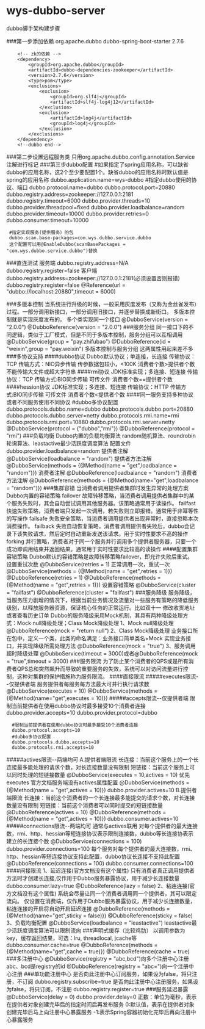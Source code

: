 # wys-dubbo-server
dubbo脚手架构建步骤

###第一步添加依赖
        <!--dubbo start-->
		<!-- dubbo的依赖 -->
		<dependency>
			<groupId>org.apache.dubbo</groupId>
			<artifactId>dubbo-spring-boot-starter</artifactId>
			<version>2.7.6</version>
		</dependency>

		<!-- zk的依赖 -->
		<dependency>
            <groupId>org.apache.dubbo</groupId>
            <artifactId>dubbo-dependencies-zookeeper</artifactId>
            <version>2.7.6</version>
            <type>pom</type>
            <exclusions>
                <exclusion>
                    <groupId>org.slf4j</groupId>
                    <artifactId>slf4j-log4j12</artifactId>
                </exclusion>
                <exclusion>
                    <artifactId>log4j</artifactId>
                    <groupId>log4j</groupId>
                </exclusion>
            </exclusions>
        </dependency>
		<!--dubbo end-->

###第二步设置远程服务类
     只用org.apache.dubbo.config.annotation.Service注解进行标记
###第三步dubbo配置
     #如果指定了spring应用名称，可以缺省dubbo的应用名称，这2个至少要配置1个。缺省dubbo的应用名称时默认值是spring的应用名称
     dubbo.application.name=wys-dubbo
     #指定dubbo使用的协议、端口
     dubbo.protocol.name=dubbo
     dubbo.protocol.port=20880
     dubbo.registry.address=zookeeper://127.0.0.1:2181
     dubbo.registry.timeout=6000
     dubbo.provider.threads=10
     dubbo.provider.threadpool=fixed
     dubbo.provider.loadbalance=random
     dubbo.provider.timeout=10000
     dubbo.provider.retries=0
     dubbo.consumer.timeout=10000
     

     #指定实现服务(提供服务）的包
     dubbo.scan.base-packages=com.wys.dubbo.service.dubbo
     这个配置可以用@EnableDubbo(scanBasePackages = "com.wys.dubbo.service.dubbo")替换
     
###直连测试
      服务端
      dubbo.registry.address=N/A
      dubbo.registry.register=false
      客户端
      dubbo.registry.address=zookeeper://127.0.0.1:2181(必须设置否则报错)
      dubbo.registry.register=false
      @Reference(url = "dubbo://localhost:20880",timeout = 6000)
   
###多版本控制
      当系统进行升级的时候，一般采用灰度发布（又称为金丝雀发布）过程。一部分调用新接口，一部分调用旧接口，并逐步替换成新街口。
      多版本控制就是实现灰度发布的。
      多个类实现同一个接口
      @DubboService(version = "2.0.0")
      @DubboReference(version = "2.0.0")
###服务分组
      同一接口下的不同逻辑，类似于工厂模式，但是不同于多版本控制，服务分组可以互相调用
      @DubboService(group = "pay.zhifubao")
      @DubboReference(id = "weixin",group = "pay.weixin")
      多版本控制与服务分组  这两属性用起来差不多
###多协议支持
 ####dubbo协议
    Dubbo默认协议；单连接，长连接  传输协议：TCP 传输方式：NIO异步传输  传参数据包较小，<100K 消费者个数>提供者个数 不能传输大文件或超大字符串
 ####rmi协议
    JDK标准实现；多连接、短连接   传输协议：TCP 传输方式:BIO同步传输  可传文件 消费者个数==提供者个数
 ####hession协议
    JDK标准实现；多连接、短连接   传输协议：HTTP 传输方式:BIO同步传输  可传文件 消费者个数<提供者个数
 ####同一服务支持多种协议或者不同服务使用不同协议
    #dubbo多协议配置
      dubbo.protocols.dubbo.name=dubbo
      dubbo.protocols.dubbo.port=20880
      dubbo.protocols.dubbo.server=netty
      dubbo.protocols.rmi.name=rmi
      dubbo.protocols.rmi.port=10880
      dubbo.protocols.rmi.server=netty
    @DubboService(protocol = {"dubbo","rmi"})
    @DubboReference(protocol = "rmi")
###负载均衡
    Dubbo内置的负载均衡算法  random随机算法、roundrobin轮询算法、leastactive最少活跃度调度算法
    配置文件  dubbo.provider.loadbalance=random
    提供者注解  @DubboService(loadbalance = "random")
    提供者方法注解  @DubboService(methods = {@Method(name = "get",loadbalance = "random")})
    消费者注解  @DubboReference(loadbalance = "random")
    消费者方法注解  @DubboReference(methods = {@Method(name="get",loadbalance = "random")})
###集群容错
    当消费者调用提供者集群时发生异常的处理方案
    Dubbo内置的容错策略
    failover
    故障转移策略，当消费者调用提供者集群中的某个服务失败时，其会自动尝试调用其他服务器。该策略通常用于读操作。
    failfast
    快速失败策略，消费者端只发起一次调用，若失败则立即报错。通常用于非幂等性的写操作
    failsafe
    失败安全策略，当消费者调用提供者出现异常时，直接忽略本次消费操作。
    failback
    失败自动恢复策略，消费者调用提供者失败后，dubbo会记录下该失败请求，然后定时自动重新发送该请求。用于实时性要求不高的操作
    forking
    并行策略，消费者对于同一个服务并行调用多个提供者服务器，只要一个成功即调用结束并返回结果。通常用于实时性要求比较高的读操作
####配置集群容错策略
    Dubbo默认的容错策略是故障转移策略failover，即允许失败后重试。
    设置重试次数
    @DubboService(retries = 1) 正常调用一次，重试一次
    @DubboService(methods = {@Method(name = "get",retries = 1)})
    @DubboReference(retries = 1)
    @DubboReference(methods = {@Method(name = "get",retries = 1)})
    设置容错策略
    @DubboService(cluster = "failfast")
    @DubboReference(cluster = "failfast")
###服务降级
    服务降级，当服务压力剧增的情况下，根据当前业务情况及流量对一些服务有策略的降低服务级别，以释放服务器资源，保证核心任务的正常运行。比如双十一
    修改收货地址或者查看历史订单
    Dubbo的服务降级采用Mock机制，其具有两种降级处理方式：Mock null降级处理；Class Mock降级处理
     1、Mock null降级处理
     @DubboReference(mock = "return null")
     2、Class Mock降级处理
     业务接口所在包中，定义一个类，此类的命名满足：业务接口简单类名+Mock
     实现业务接口，并实现降级所需处理方法
     @DubboReference(mock = "true")
     3、服务调用超时降级处理
     @DubboService(timeout = 3000)或者@DubboReference(mock = "true",timeout = 3000)
###服务限流
    为了防止某个消费者的QPS或是所有消费者QPS总和突然飙升而导致的重要服务的失效，系统可以对访问流量进行控制，这种对集群的保护措施称为服务限流。
####直接限流
#####executes限流--仅提供者端
     服务提供者每服务每方法最大可并行执行请求数
     @DubboService(executes = 10)
     @DubboService(methods = {@Method(name="get",executes = 10)})
#####accepts限流--仅提供者端
     限制当前提供者在使用dubbo协议时最多接受10个消费者连接
     dubbo.provider.accepts=10
     dubbo.provider.protocol=dubbo

      #限制当前提供者在使用dubbo协议时最多接受10个消费者连接
      dubbo.protocol.accepts=10
      #dubbo多协议配置
      dubbo.protocols.dubbo.accepts=10
      dubbo.protocols.rmi.accepts=10
#####actives限流--两端均可
     A.提供者端限流
      长连接：当前这个服务上的一个长连接最多能处理的请求个数，对长连接数量没有限制
      短链接：当前这个服务上可以同时处理的短链接数量
      @DubboService(executes = 10,actives = 10) 优先executes  官方文档服务端没有actives属性配置
      @DubboService(methods = {@Method(name = "get",actives = 10)})
      dubbo.provider.actives=10
    B.提供者端限流
      长连接：当前这个消费者的一个长连接最多能提交的请求个数，对长连接数量没有限制
      短链接：当前这个消费者可以同时提交的短链接数量
       @DubboReference(actives = 10)
      @DubboReference(methods = {@Method(name = "get",actives = 10)})
      dubbo.consumer.actives=10
#####connections限流--两端均可 通常与actives联用
     对每个提供者的最大连接数，rmi、http、hessian等短连接协议表示限制连接数，dubbo等长连接协表示建立的长连接个数
     @DubboService(connections = 100)
     dubbo.provider.connections=100
     每个服务对每个提供者的最大连接数，rmi、http、hessian等短连接协议支持此配置，dubbo协议长连接不支持此配置
     @DubboReference(connections = 100)
     dubbo.consumer.connections=100
####间接限流
    1、延迟连接(官方文档没有这个属性)
    只有消费者真正调用提供者方法时才创建长连接,仅作用于Dubbo服务暴露协议，用于减少长连接数量
    dubbo.consumer.lazy=true
    @DubboReference(lazy = false)
    2、粘连连接(官方文档没有这个属性)
    系统会尽量让同一个消费者调用同一个提供者，其可以限定流向。
    仅设置在消费端，仅作用于Dubbo服务暴露协议，用于减少长连接数量，粘连连接的开启将自动开启延迟连接
    @DubboReference(methods = {@Method(name="get",sticky = false)})
    @DubboReference(sticky = false)
    3、负载均衡配置
    @DubboService(loadbalance = "leastactive") leastactive最少活跃度调度算法可以限制流向
###声明式缓存（比较鸡肋）
    以调用参数为key，缓存返回结果，可选：lru, threadlocal, jcache等
    dubbo.consumer.cache=true
    @DubboReference(methods = {@Method(name="get",cache = true)})
    @DubboReference(cache = true)
###多注册中心
    @DubboService(registry = "abc,bcd")向多个注册中心注册
    abc、bcd是registry的id
    @DubboReference(registry = "abc=")向一个注册中心注册
###单功能注册中心
    是否向此注册中心订阅服务，如果设为false，将只注册，不订阅
    dubbo.registry.subscribe=true
    是否向此注册中心注册服务，如果设为false，将只订阅，不注册
    dubbo.registry.register=true
###服务延迟暴露
    @DubboService(delay = 0)
    dubbo.provider.delay=0
    正数：单位为毫秒，表示在提供者对象创建完毕后的指定时间后再发布服务
    0:默认值，表示在提供者对象创建完毕后马上向注册中心暴露服务
    -1:表示Spring容器初始化完毕后再向注册中心暴露服务
     
    
    
   
 
   